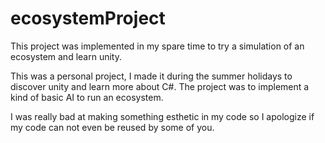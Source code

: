 # ecosystemProject
This project was implemented in my spare time to try a simulation of an ecosystem and learn unity.

This was a personal project, I made it during the summer holidays to discover unity and learn more about C#. The project was to implement a kind of basic AI to run an ecosystem.

I was really bad at making something esthetic in my code so I apologize if my code can not even be reused by some of you.
